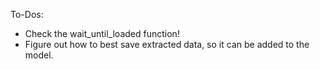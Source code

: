 To-Dos:

- Check the wait_until_loaded function!
- Figure out how to best save extracted data, so it can be added to the model.
